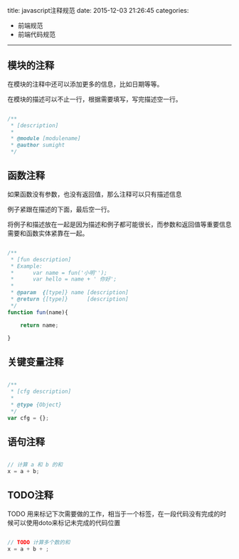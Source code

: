 title: javascript注释规范
date: 2015-12-03 21:26:45
categories:
- 前端规范
- 前端代码规范
---

## 模块的注释

在模块的注释中还可以添加更多的信息，比如日期等等。

在模块的描述可以不止一行，根据需要填写，写完描述空一行。

```javascript

/**
 * [description]
 * 
 * @module [modulename]
 * @author sumight
 */

```

## 函数注释

如果函数没有参数，也没有返回值，那么注释可以只有描述信息

例子紧跟在描述的下面，最后空一行。

将例子和描述放在一起是因为描述和例子都可能很长，而参数和返回值等重要信息需要和函数实体紧靠在一起。

```javascript

/**
 * [fun description]
 * Example:
 *      var name = fun('小明'');
 *      var hello = name + ' 你好';
 * 
 * @param  {[type]} name [description]
 * @return {[type]}      [description]
 */
function fun(name){

    return name;

}

```

## 关键变量注释

```javascript

/**
 * [cfg description]
 * 
 * @type {Object}
 */
var cfg = {};

```

## 语句注释

```javascript

// 计算 a 和 b 的和
x = a + b;

```

## TODO注释

TODO 用来标记下次需要做的工作，相当于一个标签，在一段代码没有完成的时候可以使用doto来标记未完成的代码位置

```javascript

// TODO 计算多个数的和
x = a + b + ;

```

